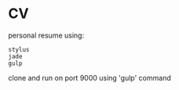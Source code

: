 CV
==========

personal resume using:

	stylus
	jade
	gulp

clone and run on port 9000 using 'gulp' command